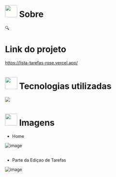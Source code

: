 # <img height="40" src="https://user-images.githubusercontent.com/84249945/219458363-0df46081-95bd-4878-a828-541457541cbd.png"/> Sobre
🔍  



# Link do projeto
https://lista-tarefas-rose.vercel.app/

# <img height="40" src="https://user-images.githubusercontent.com/84249945/219471565-77dd520e-41ee-41f8-8fb9-0e259535a867.png"/> Tecnologias utilizadas
<p>
  <a href="https://skillicons.dev">
    <img src="https://skillicons.dev/icons?i=html,css,js" />
  </a>
</p>

# <img height="40" src="https://user-images.githubusercontent.com/84249945/219472556-367952b0-d430-495e-87b9-3f4611bdab21.png" /> Imagens
- Home
 
![image](https://github.com/lucas23455/Lista_Tarefas/assets/80688055/c739a3e7-f11a-46af-abd6-68789bf2965b) <br> <br>


- Parte da Ediçao de Tarefas


![image](https://github.com/lucas23455/Lista_Tarefas/assets/80688055/dbbe5603-5420-4a80-921f-cfd985b2aa43)
